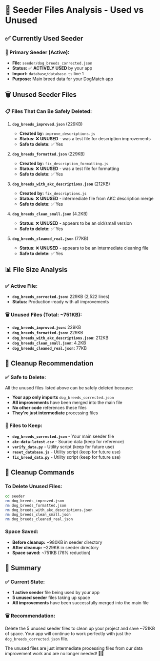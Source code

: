 # 📁 Seeder Files Analysis - Used vs Unused

## ✅ **Currently Used Seeder**

### **🎯 Primary Seeder (Active):**
- **File:** `seeder/dog_breeds_corrected.json`
- **Status:** ✅ **ACTIVELY USED** by your app
- **Import:** `database/database.ts` line 1
- **Purpose:** Main breed data for your DogMatch app

## 🗑️ **Unused Seeder Files**

### **📋 Files That Can Be Safely Deleted:**

1. **`dog_breeds_improved.json`** (229KB)
   - **Created by:** `improve_descriptions.js`
   - **Status:** ❌ **UNUSED** - was a test file for description improvements
   - **Safe to delete:** ✅ Yes

2. **`dog_breeds_formatted.json`** (229KB)
   - **Created by:** `fix_description_formatting.js`
   - **Status:** ❌ **UNUSED** - was a test file for formatting
   - **Safe to delete:** ✅ Yes

3. **`dog_breeds_with_akc_descriptions.json`** (212KB)
   - **Created by:** `fix_descriptions.js`
   - **Status:** ❌ **UNUSED** - intermediate file from AKC description merge
   - **Safe to delete:** ✅ Yes

4. **`dog_breeds_clean_small.json`** (4.2KB)
   - **Status:** ❌ **UNUSED** - appears to be an old/small version
   - **Safe to delete:** ✅ Yes

5. **`dog_breeds_cleaned_real.json`** (77KB)
   - **Status:** ❌ **UNUSED** - appears to be an intermediate cleaning file
   - **Safe to delete:** ✅ Yes

## 📊 **File Size Analysis**

### **✅ Active File:**
- **`dog_breeds_corrected.json`:** 229KB (2,522 lines)
- **Status:** Production-ready with all improvements

### **🗑️ Unused Files (Total: ~751KB):**
- **`dog_breeds_improved.json`:** 229KB
- **`dog_breeds_formatted.json`:** 229KB
- **`dog_breeds_with_akc_descriptions.json`:** 212KB
- **`dog_breeds_clean_small.json`:** 4.2KB
- **`dog_breeds_cleaned_real.json`:** 77KB

## 🧹 **Cleanup Recommendation**

### **✅ Safe to Delete:**
All the unused files listed above can be safely deleted because:
- **Your app only imports** `dog_breeds_corrected.json`
- **All improvements** have been merged into the main file
- **No other code** references these files
- **They're just intermediate** processing files

### **📝 Files to Keep:**
- **`dog_breeds_corrected.json`** - Your main seeder file
- **`akc-data-latest.csv`** - Source data (keep for reference)
- **`verify_data.py`** - Utility script (keep for future use)
- **`reset_database.js`** - Utility script (keep for future use)
- **`fix_breed_data.py`** - Utility script (keep for future use)

## 🚀 **Cleanup Commands**

### **To Delete Unused Files:**
```bash
cd seeder
rm dog_breeds_improved.json
rm dog_breeds_formatted.json
rm dog_breeds_with_akc_descriptions.json
rm dog_breeds_clean_small.json
rm dog_breeds_cleaned_real.json
```

### **Space Saved:**
- **Before cleanup:** ~980KB in seeder directory
- **After cleanup:** ~229KB in seeder directory
- **Space saved:** ~751KB (76% reduction)

## 🎯 **Summary**

### **✅ Current State:**
- **1 active seeder** file being used by your app
- **5 unused seeder** files taking up space
- **All improvements** have been successfully merged into the main file

### **🗑️ Recommendation:**
Delete the 5 unused seeder files to clean up your project and save ~751KB of space. Your app will continue to work perfectly with just the `dog_breeds_corrected.json` file.

The unused files are just intermediate processing files from our data improvement work and are no longer needed! 🧹✨ 